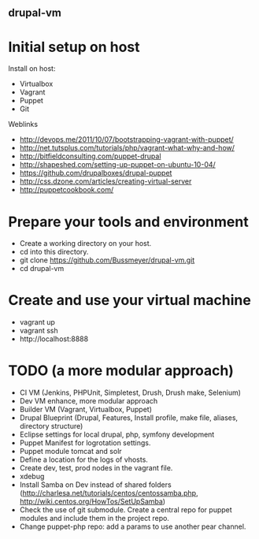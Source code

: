 ## drupal-vm

# Initial setup on host
Install on host:
* Virtualbox
* Vagrant
* Puppet
* Git

Weblinks
* http://devops.me/2011/10/07/bootstrapping-vagrant-with-puppet/
* http://net.tutsplus.com/tutorials/php/vagrant-what-why-and-how/
* http://bitfieldconsulting.com/puppet-drupal
* http://shapeshed.com/setting-up-puppet-on-ubuntu-10-04/
* https://github.com/drupalboxes/drupal-puppet
* http://css.dzone.com/articles/creating-virtual-server
* http://puppetcookbook.com/

# Prepare your tools and environment
* Create a working directory on your host.
* cd into this directory.
* git clone https://github.com/Bussmeyer/drupal-vm.git
* cd drupal-vm

# Create and use your virtual machine
* vagrant up
* vagrant ssh
* http://localhost:8888

# TODO (a more modular approach)
* CI VM (Jenkins, PHPUnit, Simpletest, Drush, Drush make, Selenium)
* Dev VM enhance, more modular approach
* Builder VM (Vagrant, Virtualbox, Puppet)
* Drupal Blueprint (Drupal, Features, Install profile, make file, aliases, directory structure)
* Eclipse settings for local drupal, php, symfony development
* Puppet Manifest for logrotation settings.
* Puppet module tomcat and solr
* Define a location for the logs of vhosts.
* Create dev, test, prod nodes in the vagrant file.
* xdebug
* Install Samba on Dev instead of shared folders (http://charlesa.net/tutorials/centos/centossamba.php, http://wiki.centos.org/HowTos/SetUpSamba)
* Check the use of git submodule. Create a central repo for puppet modules and include them in the project repo.
* Change puppet-php repo: add a params to use another pear channel.
